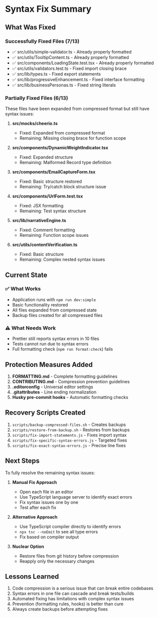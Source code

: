 # Syntax Fix Summary

## What Was Fixed

### Successfully Fixed Files (7/13)

- ✅ src/utils/simple-validator.ts - Already properly formatted
- ✅ src/utils/TooltipContent.ts - Already properly formatted
- ✅ src/components/LoadingState.test.tsx - Already properly formatted
- ✅ src/utils/validators.test.ts - Fixed import closing brace
- ✅ src/lib/types.ts - Fixed export statements
- ✅ src/lib/progressiveEnhancement.ts - Fixed interface formatting
- ✅ src/lib/businessPersonas.ts - Fixed string literals

### Partially Fixed Files (6/13)

These files have been expanded from compressed format but still have syntax
issues:

1. **src/**mocks**/cheerio.ts**
   - Fixed: Expanded from compressed format
   - Remaining: Missing closing brace for function scope

2. **src/components/DynamicWeightIndicator.tsx**
   - Fixed: Expanded structure
   - Remaining: Malformed Record type definition

3. **src/components/EmailCaptureForm.tsx**
   - Fixed: Basic structure restored
   - Remaining: Try/catch block structure issue

4. **src/components/UrlForm.test.tsx**
   - Fixed: JSX formatting
   - Remaining: Test syntax structure

5. **src/lib/narrativeEngine.ts**
   - Fixed: Comment formatting
   - Remaining: Function scope issues

6. **src/utils/contentVerification.ts**
   - Fixed: Basic structure
   - Remaining: Complex nested syntax issues

## Current State

### ✅ What Works

- Application runs with `npm run dev:simple`
- Basic functionality restored
- All files expanded from compressed state
- Backup files created for all compressed files

### ⚠️ What Needs Work

- Prettier still reports syntax errors in 10 files
- Tests cannot run due to syntax errors
- Full formatting check (`npm run format:check`) fails

## Protection Measures Added

1. **FORMATTING.md** - Complete formatting guidelines
2. **CONTRIBUTING.md** - Compression prevention guidelines
3. **.editorconfig** - Universal editor settings
4. **.gitattributes** - Line ending normalization
5. **Husky pre-commit hooks** - Automatic formatting checks

## Recovery Scripts Created

1. `scripts/backup-compressed-files.sh` - Creates backups
2. `scripts/restore-from-backup.sh` - Restores from backups
3. `scripts/fix-import-statements.js` - Fixes import syntax
4. `scripts/fix-specific-syntax-errors.js` - Targeted fixes
5. `scripts/fix-exact-syntax-errors.js` - Precise line fixes

## Next Steps

To fully resolve the remaining syntax issues:

1. **Manual Fix Approach**
   - Open each file in an editor
   - Use TypeScript language server to identify exact errors
   - Fix syntax issues one by one
   - Test after each fix

2. **Alternative Approach**
   - Use TypeScript compiler directly to identify errors
   - `npx tsc --noEmit` to see all type errors
   - Fix based on compiler output

3. **Nuclear Option**
   - Restore files from git history before compression
   - Reapply only the necessary changes

## Lessons Learned

1. Code compression is a serious issue that can break entire codebases
2. Syntax errors in one file can cascade and break tests/builds
3. Automated fixing has limitations with complex syntax issues
4. Prevention (formatting rules, hooks) is better than cure
5. Always create backups before attempting fixes
